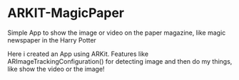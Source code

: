 # ARKIT-MagicPaper
Simple App to show the image or video on the paper magazine, like magic newspaper in the Harry Potter

Here i created an App using ARKit. Features like ARImageTrackingConfiguration() for detecting image and then do my things, like show the video or the image!

